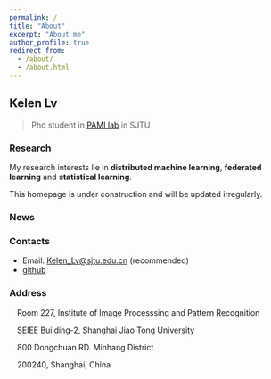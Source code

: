 ```yaml
---
permalink: /
title: "About"
excerpt: "About me"
author_profile: true
redirect_from: 
  - /about/
  - /about.html
---
```


## Kelen Lv
> Phd student in [PAMI lab](http://www.pami.sjtu.edu.cn/) in SJTU

### Research

My research interests lie in **distributed machine learning**, **federated learning** and **statistical learning**. 

This homepage is under construction and will be updated irregularly.

### News
  
### Contacts
- Email: <Kelen_Lv@sjtu.edu.cn> (recommended)
- [github](https://github.com/kelenlv)
  
### Address
 Room 227, Institute of Image Processsing and Pattern Recognition
 
 SEIEE Building-2, Shanghai Jiao Tong University
 
 800 Dongchuan RD. Minhang District
 
 200240, Shanghai, China
